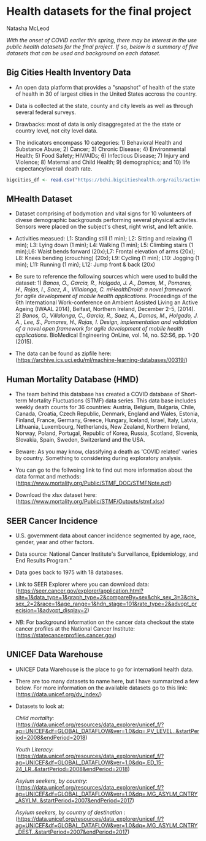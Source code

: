 # Health datasets for the final project

Natasha McLeod

*With the onset of COVID earlier this spring, there may be interest in the use public health datasets for the final project. If so, below is a summary of five datasets that can be used and background on each dataset.* 


## Big Cities Health Inventory Data
* An open data platform that provides a "snapshot" of health of the state of health in 30 of largest cities in the United States accross the country. 

* Data is collected at the state, county and city levels as well as through several federal surveys. 

* Drawbacks: most of data is only disaggregated at the the state or country level, not city level data. 

* The indicators encompass 10 categories: 1) Behavioral Health and Substance Abuse; 2) Cancer; 3) Chronic Disease; 4) Environmental Health; 5) Food Safety; HIV/AIDs; 6) Infectious Disease; 7) Injury and Violence; 8) Maternal and Child Health; 9) demographics; and 10) life expectancy/overall death rate.


```r
bigcities_df <- read.csv("https://bchi.bigcitieshealth.org/rails/active_storage/blobs/eyJfcmFpbHMiOnsibWVzc2FnZSI6IkJBaHBPUT09IiwiZXhwIjpudWxsLCJwdXIiOiJibG9iX2lkIn19--d420076690399fd28de697fa5a876e8b1d3188ac/BCHI-dataset_2019-03-04.csv?disposition=attachment")
```

## MHealth Dataset
* Dataset comprising of bodymotion and vital signs for 10 volunteers of divese demographic backgrounds performing several physical activites. Sensors were placed on the subject's chest, right wrist, and left ankle.

* Activities measued: L1: Standing still (1 min); L2: Sitting and relaxing (1 min); L3: Lying down (1 min); L4: Walking (1 min); L5: Climbing stairs (1 min);L6: Waist bends forward (20x);L7: Frontal elevation of arms (20x); L8: Knees bending (crouching) (20x); L9: Cycling (1 min); L10: Jogging (1 min); L11: Running (1 min); L12: Jump front & back (20x)
  
* Be sure to reference the following sources which were used to build the dataset: 1) *Banos, O., Garcia, R., Holgado, J. A., Damas, M., Pomares, H., Rojas, I., Saez, A., Villalonga, C. mHealthDroid: a novel framework for agile development of mobile health applications.* Proceedings of the 6th International Work-conference on Ambient Assisted Living an Active Ageing (IWAAL 2014), Belfast, Northern Ireland, December 2-5, (2014). 2) *Banos, O., Villalonga, C., Garcia, R., Saez, A., Damas, M., Holgado, J. A., Lee, S., Pomares, H., Rojas, I. Design, implementation and validation of a novel open framework for agile development of mobile health applications.* BioMedical Engineering OnLine, vol. 14, no. S2:S6, pp. 1-20 (2015).

* The data can be found as zipfile here: (https://archive.ics.uci.edu/ml/machine-learning-databases/00319/)


## Human Mortality Database (HMD)

* The team behind this database has created a COVID database of Short-term Mortality Fluctuations (STMF) data series. This data base includes weekly death counts for 36 countries: Austria, Belgium, Bulgaria, Chile, Canada, Croatia, Czech Republic, Denmark, England and Wales, Estonia, Finland, France, Germany, Greece, Hungary, Iceland, Israel, Italy, Latvia, Lithuania, Luxembourg, Netherlands, New Zealand, Northern Ireland, Norway, Poland, Portugal, Republic of Korea, Russia, Scotland, Slovenia, Slovakia, Spain, Sweden, Switzerland and the USA.

* Beware: As you may know, classifying a death as 'COVID related' varies by country. Something to considering during exploratory analysis. 

* You can go to the follwoing link to find out more information about the data format and methods: (https://www.mortality.org/Public/STMF_DOC/STMFNote.pdf)

* Download the xlsx dataset here:(https://www.mortality.org/Public/STMF/Outputs/stmf.xlsx)

## SEER Cancer Incidence

* U.S. government data about cancer incidence segmented by age, race, gender, year and other factors. 

* Data source: National Cancer Institute's Surveillance, Epidemiology, and End Results Program."

* Data goes back to 1975 with 18 databases. 

* Link to SEER Explorer where you can download data:
(https://seer.cancer.gov/explorer/application.html?site=1&data_type=1&graph_type=2&compareBy=sex&chk_sex_3=3&chk_sex_2=2&race=1&age_range=1&hdn_stage=101&rate_type=2&advopt_precision=1&advopt_display=2)

* *NB*: For background information on the cancer data checkout the state cancer profiles at the National Cancer Institute: (https://statecancerprofiles.cancer.gov)



## UNICEF Data Warehouse

* UNICEF Data Warehouse is the place to go for internationl health data.

*  There are too many datasets to name here, but I have summarized a few below. For more information on the available datasets go to this link: 
(https://data.unicef.org/dv_index/)

* Datasets to look at: 

    *Child mortality*: (https://data.unicef.org/resources/data_explorer/unicef_f/?ag=UNICEF&df=GLOBAL_DATAFLOW&ver=1.0&dq=.PV_LEVEL..&startPeriod=2008&endPeriod=2018)

    *Youth Literacy*: 
(https://data.unicef.org/resources/data_explorer/unicef_f/?ag=UNICEF&df=GLOBAL_DATAFLOW&ver=1.0&dq=.ED_15-24_LR..&startPeriod=2008&endPeriod=2018)

    *Asylum seekers, by country*: (https://data.unicef.org/resources/data_explorer/unicef_f/?ag=UNICEF&df=GLOBAL_DATAFLOW&ver=1.0&dq=.MG_ASYLM_CNTRY_ASYLM..&startPeriod=2007&endPeriod=2017)

  *Asylum seekers, by country of destination* :(https://data.unicef.org/resources/data_explorer/unicef_f/?ag=UNICEF&df=GLOBAL_DATAFLOW&ver=1.0&dq=.MG_ASYLM_CNTRY_DEST..&startPeriod=2007&endPeriod=2017)
